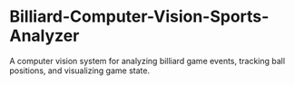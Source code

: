 # Billiard-Computer-Vision-Sports-Analyzer
A computer vision system for analyzing billiard game events, tracking ball positions, and visualizing game state.
